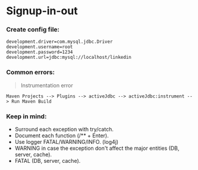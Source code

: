 # Signup-in-out
### Create config file:
```
development.driver=com.mysql.jdbc.Driver
development.username=root
development.password=1234 
development.url=jdbc:mysql://localhost/linkedin
```
### Common errors:
> Instrumentation error

```
Maven Projects --> Plugins --> activeJdbc --> activeJdbc:instrument --> Run Maven Build
```

### Keep in mind:
- Surround each exception with try/catch.
- Document each function (/** + Enter).
- Use logger FATAL/WARNING/INFO. (log4j)
- WARNING in case the exception don't affect the major entities (DB, server, cache).
- FATAL (DB, server, cache).



